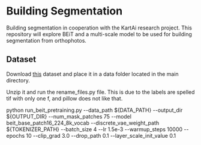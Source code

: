 # Building Segmentation
Building segmentation in cooperation with the KartAi research project. This repository will explore BEiT and a multi-scale model to be used for building segmentation from orthophotos.

## Dataset

Download [this](https://www.kaggle.com/balraj98/massachusetts-buildings-dataset/download) dataset and place it in a data folder located in the main directory.

Unzip it and run the rename_files.py file. This is due to the labels are spelled tif with only one f, and pillow does not like that.

python run_beit_pretraining.py --data_path ${DATA_PATH} --output_dir ${OUTPUT_DIR} --num_mask_patches 75 --model beit_base_patch16_224_8k_vocab --discrete_vae_weight_path ${TOKENIZER_PATH} --batch_size 4 --lr 1.5e-3 --warmup_steps 10000 --epochs 10 --clip_grad 3.0 --drop_path 0.1 --layer_scale_init_value 0.1